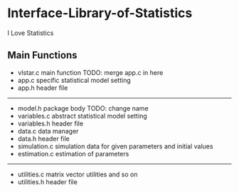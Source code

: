 # Interface-Library-of-Statistics
I Love Statistics

## Main Functions
* vlstar.c          main function TODO: merge app.c in here
* app.c             specific statistical model setting
* app.h             header file
-----------------------------------------------------------------
* model.h         package body TODO: change name
* variables.c     abstract statistical model setting
* variables.h     header file
* data.c             data manager
* data.h             header file
* simulation.c   simulation data for given parameters and initial values
* estimation.c   estimation of parameters
-----------------------------------------------------------------
* utilities.c          matrix vector utilities and so on
* utilities.h         header file

